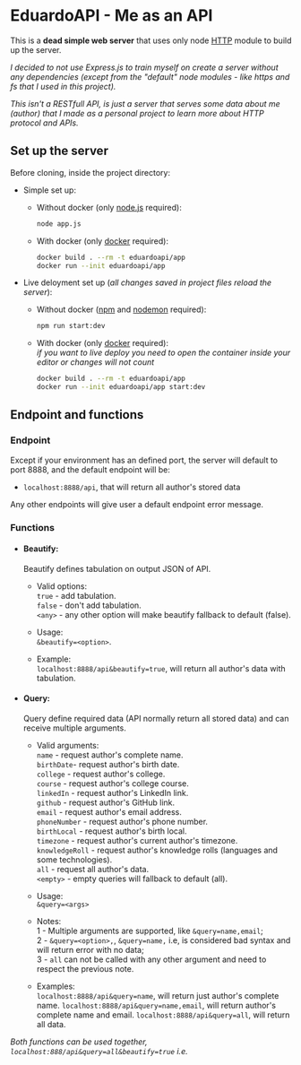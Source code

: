 # EduardoAPI - Me as an API

This is a **dead simple web server** that uses only node [HTTP](https://nodejs.org/api/http.html) module to build up the server. 

*I decided to not use Express.js to train myself on create a server without any dependencies (except from the "default" node modules - like https and fs that I used in this project).*

*This isn't a RESTfull API, is just a server that serves some data about me (author) that I made as a personal project to learn more about HTTP protocol and APIs.*


## Set up the server

Before cloning, inside the project directory:

- Simple set up:

  - Without docker (only [node.js](https://nodejs.org/en/) required):
    ```sh
    node app.js
    ```
  - With docker (only [docker](https://www.docker.com) required):
    ```sh
    docker build . --rm -t eduardoapi/app
    docker run --init eduardoapi/app
    ```
- Live deloyment set up (*all changes saved in project files reload the server*):

    - Without docker ([npm](https://www.npmjs.com/) and [nodemon](https://www.npmjs.com/package/nodemon) required):
        ```sh
        npm run start:dev
        ```
    - With docker (only [docker](https://www.docker.com/) required): <br>
      *if you want to live deploy you need to open the container inside your editor or changes will not count* <br>
      ```sh
      docker build . --rm -t eduardoapi/app
      docker run --init eduardoapi/app start:dev
      ```

## Endpoint and functions

### Endpoint

Except if your environment has an defined port, the server will default to port 8888, and the default endpoint will be:

- `localhost:8888/api`, that will return all author's stored data

Any other endpoints will give user a default endpoint error message.

### Functions

- #### Beautify:

  Beautify defines tabulation on output JSON of API.

  - Valid options:<br>
    `true` - add tabulation.<br>
    `false` - don't add tabulation.<br>
    `<any>` - any other option will make beautify fallback to default (false).<br>
  
  - Usage: <br>
    `&beautify=<option>`.

  - Example: <br>
    `localhost:8888/api&beautify=true`, will return all author's data with tabulation.

- #### Query:

  Query define required data (API normally return all stored data) and can receive multiple arguments.

  - Valid arguments:<br>
    `name` - request author's complete name.<br>
    `birthDate`- request author's birth date.<br>
    `college` - request author's college.<br>
    `course` - request author's college course.<br>
    `linkedIn` - request author's LinkedIn link.<br>
    `github` - request author's GitHub link.<br>
    `email` - request author's email address.<br>
    `phoneNumber` - request author's phone number.<br>
    `birthLocal` - request author's birth local.<br>
    `timezone` - request author's current author's timezone.<br>
    `knowledgeRoll` - request author's knowledge rolls (languages and some technologies).<br>
    `all` - request all author's data.<br>
    `<empty>` - empty queries will fallback to default (all).

  - Usage: <br>
    `&query=<args>`

  - Notes: <br>
    1 - Multiple arguments are supported, like `&query=name,email`; <br>
    2 - `&query=<option>,`, `&query=name,` i.e, is considered bad syntax and will return error with no data; <br>
    3 - `all` can not be called with any other argument and need to respect the previous note.

  - Examples: <br>
    `localhost:8888/api&query=name`, will return just author's complete name.
    `localhost:8888/api&query=name,email`, will return author's complete name and email.
    `localhost:8888/api&query=all`, will return all data.

*Both functions can be used together, `localhost:888/api&query=all&beautify=true` i.e.*
